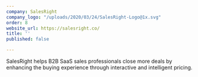 ```yaml
---
company: SalesRight
company_logo: "/uploads/2020/03/24/SalesRight-Logo@1x.svg"
order: 8
website_url: https://salesright.co/
title: ''
published: false

---
```

SalesRight helps B2B SaaS sales professionals close more deals by enhancing the buying experience through interactive and intelligent pricing. 